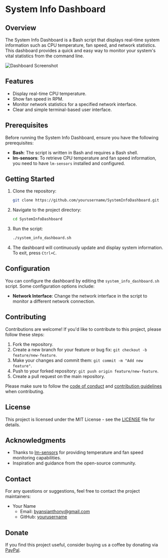 
# System Info Dashboard

## Overview

The System Info Dashboard is a Bash script that displays real-time system information such as CPU temperature, fan speed, and network statistics. This dashboard provides a quick and easy way to monitor your system's vital statistics from the command line.

![Dashboard Screenshot](screenshot.png)

## Features

- Display real-time CPU temperature.
- Show fan speed in RPM.
- Monitor network statistics for a specified network interface.
- Clear and simple terminal-based user interface.

## Prerequisites

Before running the System Info Dashboard, ensure you have the following prerequisites:

- **Bash**: The script is written in Bash and requires a Bash shell.
- **lm-sensors**: To retrieve CPU temperature and fan speed information, you need to have `lm-sensors` installed and configured.

## Getting Started

1. Clone the repository:

   ```bash
   git clone https://github.com/yourusername/SystemInfoDashboard.git
   ```

2. Navigate to the project directory:

   ```bash
   cd SystemInfoDashboard
   ```

3. Run the script:

   ```bash
   ./system_info_dashboard.sh
   ```

4. The dashboard will continuously update and display system information. To exit, press `Ctrl+C`.

## Configuration

You can configure the dashboard by editing the `system_info_dashboard.sh` script. Some configuration options include:

- **Network Interface**: Change the network interface in the script to monitor a different network connection.

## Contributing

Contributions are welcome! If you'd like to contribute to this project, please follow these steps:

1. Fork the repository.
2. Create a new branch for your feature or bug fix: `git checkout -b feature/new-feature`.
3. Make your changes and commit them: `git commit -m "Add new feature"`.
4. Push to your forked repository: `git push origin feature/new-feature`.
5. Create a pull request on the main repository.

Please make sure to follow the [code of conduct](CODE_OF_CONDUCT.md) and [contribution guidelines](CONTRIBUTING.md) when contributing.

## License

This project is licensed under the MIT License - see the [LICENSE](LICENSE) file for details.

## Acknowledgments

- Thanks to [lm-sensors](https://github.com/lm-sensors/lm-sensors) for providing temperature and fan speed monitoring capabilities.
- Inspiration and guidance from the open-source community.

## Contact

For any questions or suggestions, feel free to contact the project maintainers:

- Your Name
  - Email: byansianthony@gmail.com
  - GitHub: [yourusername](https://github.com/AnthonyByansi)
  
## Donate

If you find this project useful, consider buying us a coffee by donating via [PayPal](https://www.paypal.com).
